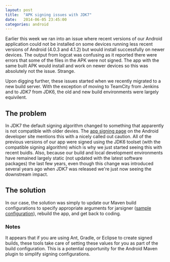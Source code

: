 ```yaml
---
layout: post
title:  "APK signing issues with JDK7"
date:   2014-06-05 23:45:00
categories: android
---
```


Earlier this week we ran into an issue where recent versions of our Android application could not be installed on some devices running less recent versions of Android (4.0.3 and 4.1.2) but would install successfully on newer devices.  The output from logcat was confusing as it reported there were errors that some of the files in the APK were not signed.  The app with the same built APK would install and work on newer devices so this was absolutely not the issue.  Strange.

Upon digging further, these issues started when we recently migrated to a new build server.  With the exception of moving to TeamCity from Jenkins and to JDK7 from JDK6, the old and new build environments were largely equivilent.

## The problem

In JDK7 the default signing algorithm changed to something that apparently is not compatible with older devies.  The [app signing page][app-signing] on the Android developer site mentions this with a nicely called out caution.  All of the previous versions of our app were signed using the JDK6 toolset (with the compatible signing algorithm) which is why we just started seeing this with recent buidls.  Also, because our build and local development environments have remained largely static (not updated with the latest software packages) the last few years, even though this change was introduced several years ago when JDK7 was released we're just now seeing the downstream impact.

## The solution

In our case, the solution was simply to update our Maven build configurations to specify appropriate arguments for jarsigner ([sample configuration][maven-signing]), rebuild the app, and get back to coding.  

### Notes

It appears that if you are using Ant, Gradle, or Eclipse to create signed builds, these tools take care of setting these values for you as part of the build configuration.  This is a potential opportunity for the Android Maven plugin to simplify signing configurations.

[app-signing]: http://developer.android.com/tools/publishing/app-signing.html
[maven-signing]: https://code.google.com/p/maven-android-plugin/wiki/SigningAPKWithMavenJarsigner
